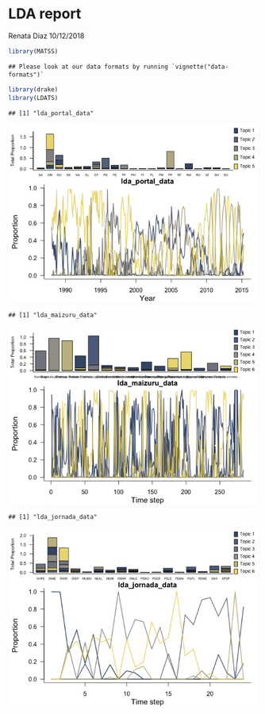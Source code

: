 LDA report
================
Renata Diaz
10/12/2018

``` r
library(MATSS)
```

    ## Please look at our data formats by running `vignette("data-formats")`

``` r
library(drake)
library(LDATS)
```

    ## [1] "lda_portal_data"

![](lda_report_files/figure-markdown_github/plot%20LDA-1.png)

    ## [1] "lda_maizuru_data"

![](lda_report_files/figure-markdown_github/plot%20LDA-2.png)

    ## [1] "lda_jornada_data"

![](lda_report_files/figure-markdown_github/plot%20LDA-3.png)
